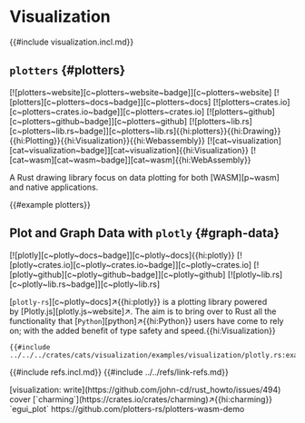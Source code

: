 # Visualization

{{#include visualization.incl.md}}

## `plotters` {#plotters}

[![plotters~website][c~plotters~website~badge]][c~plotters~website] [![plotters][c~plotters~docs~badge]][c~plotters~docs] [![plotters~crates.io][c~plotters~crates.io~badge]][c~plotters~crates.io] [![plotters~github][c~plotters~github~badge]][c~plotters~github] [![plotters~lib.rs][c~plotters~lib.rs~badge]][c~plotters~lib.rs]{{hi:plotters}}{{hi:Drawing}}{{hi:Plotting}}{{hi:Visualization}}{{hi:Webassembly}} [![cat~visualization][cat~visualization~badge]][cat~visualization]{{hi:Visualization}} [![cat~wasm][cat~wasm~badge]][cat~wasm]{{hi:WebAssembly}}

A Rust drawing library focus on data plotting for both [WASM][p~wasm] and native applications.

{{#example plotters}}

## Plot and Graph Data with `plotly` {#graph-data}

[![plotly][c~plotly~docs~badge]][c~plotly~docs]{{hi:plotly}}
[![plotly~crates.io][c~plotly~crates.io~badge]][c~plotly~crates.io]
[![plotly~github][c~plotly~github~badge]][c~plotly~github]
[![plotly~lib.rs][c~plotly~lib.rs~badge]][c~plotly~lib.rs]

[`plotly-rs`][c~plotly~docs]↗{{hi:plotly}} is a plotting library powered by [Plotly.js][plotly.js~website]↗. The aim is to bring over to Rust all the functionality that [`Python`][python]↗{{hi:Python}} users have come to rely on; with the added benefit of type safety and speed.{{hi:Visualization}}

```rust,editable
{{#include ../../../crates/cats/visualization/examples/visualization/plotly.rs:example}}
```

{{#include refs.incl.md}}
{{#include ../../refs/link-refs.md}}

<div class="hidden">
[visualization: write](https://github.com/john-cd/rust_howto/issues/494)
cover [`charming`](https://crates.io/crates/charming)↗{{hi:charming}} `egui_plot` https://github.com/plotters-rs/plotters-wasm-demo
</div>
